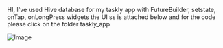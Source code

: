 HI,
I've used Hive database for my taskly app with FutureBuilder, setstate, onTap, onLongPress widgets
the UI ss is attached below and for the code please click on the folder taskly_app

![Image](https://github.com/user-attachments/assets/a520b35c-1647-44a0-b522-cd6ae2fefaeb)
